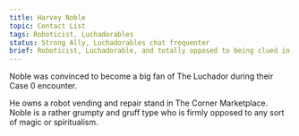 ```yaml
---
title: Harvey Noble
topic: Contact List
tags: Roboticist, Luchadorables
status: Strong Ally, Luchadorables chat frequenter
brief: Roboticist, Luchadorable, and totally opposed to being clued in in any way.
---
```


Noble was convinced to become a big fan of The Luchador during their Case 0 encounter. 

He owns a robot vending and repair stand in The Corner Marketplace. Noble is a rather grumpty and gruff type who is firmly opposed to any sort of magic or spiritualism. 